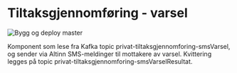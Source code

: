 Tiltaksgjennomføring - varsel
===================================

![Bygg og deploy master](https://github.com/navikt/tiltaksgjennomforing-varsel/workflows/Bygg%20og%20deploy%20master/badge.svg)

Komponent som lese fra Kafka topic privat-tiltaksgjennomforing-smsVarsel, og sender via Altinn SMS-meldinger til mottakere av varsel. Kvittering legges på topic privat-tiltaksgjennomforing-smsVarselResultat.
